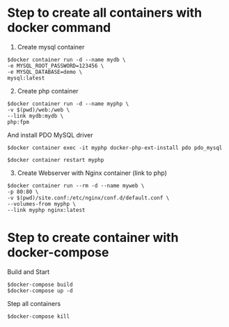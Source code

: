 # Step to create all containers with docker command

1. Create mysql container
```
$docker container run -d --name mydb \
-e MYSQL_ROOT_PASSWORD=123456 \
-e MYSQL_DATABASE=demo \
mysql:latest
```

2. Create php container
```
$docker container run -d --name myphp \
-v $(pwd)/web:/web \
--link mydb:mydb \
php:fpm
```

And install PDO MySQL driver
```
$docker container exec -it myphp docker-php-ext-install pdo pdo_mysql

$docker container restart myphp
```

3. Create Webserver with Nginx container (link to php)
```
$docker container run --rm -d --name myweb \
-p 80:80 \
-v $(pwd)/site.conf:/etc/nginx/conf.d/default.conf \
--volumes-from myphp \
--link myphp nginx:latest
```

# Step to create container with docker-compose

Build and Start
```
$docker-compose build
$docker-compose up -d
```

Step all containers
```
$docker-compose kill
```
